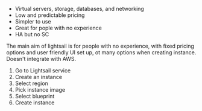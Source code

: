 - Virtual servers, storage, databases, and networking
- Low and predictable pricing
- Simpler to use
- Great for pople with no experience
- HA but no SC

The main aim of lightsail is for people with no experience, with fixed pricing options and user friendly UI set up, ot many options when creating instance. Doesn't integrate with AWS.


1. Go to Lightsail service
2. Create an instance 
3. Select region
4. Pick instance image
5. Select blueprint
6. Create instance
